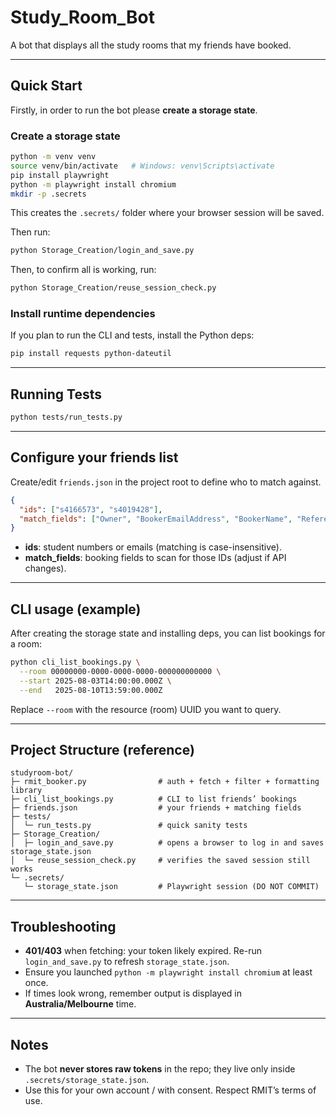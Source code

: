 # Study\_Room\_Bot

A bot that displays all the study rooms that my friends have booked.

---

## Quick Start

Firstly, in order to run the bot please **create a storage state**.

### Create a storage state

```bash
python -m venv venv
source venv/bin/activate   # Windows: venv\Scripts\activate
pip install playwright
python -m playwright install chromium
mkdir -p .secrets
```

This creates the `.secrets/` folder where your browser session will be saved.

Then run:

```bash
python Storage_Creation/login_and_save.py
```

Then, to confirm all is working, run:

```bash
python Storage_Creation/reuse_session_check.py
```

### Install runtime dependencies

If you plan to run the CLI and tests, install the Python deps:

```bash
pip install requests python-dateutil
```

---

## Running Tests

```bash
python tests/run_tests.py
```

---

## Configure your friends list

Create/edit `friends.json` in the project root to define who to match against.

```json
{
  "ids": ["s4166573", "s4019428"],
  "match_fields": ["Owner", "BookerEmailAddress", "BookerName", "Reference"]
}
```

* **ids**: student numbers or emails (matching is case-insensitive).
* **match\_fields**: booking fields to scan for those IDs (adjust if API changes).

---

## CLI usage (example)

After creating the storage state and installing deps, you can list bookings for a room:

```bash
python cli_list_bookings.py \
  --room 00000000-0000-0000-0000-000000000000 \
  --start 2025-08-03T14:00:00.000Z \
  --end   2025-08-10T13:59:00.000Z
```

Replace `--room` with the resource (room) UUID you want to query.

---

## Project Structure (reference)

```
studyroom-bot/
├─ rmit_booker.py                # auth + fetch + filter + formatting library
├─ cli_list_bookings.py          # CLI to list friends’ bookings
├─ friends.json                  # your friends + matching fields
├─ tests/
│  └─ run_tests.py               # quick sanity tests
├─ Storage_Creation/
│  ├─ login_and_save.py          # opens a browser to log in and saves storage_state.json
│  └─ reuse_session_check.py     # verifies the saved session still works
└─ .secrets/
   └─ storage_state.json         # Playwright session (DO NOT COMMIT)
```



---

## Troubleshooting

* **401/403** when fetching: your token likely expired. Re-run `login_and_save.py` to refresh `storage_state.json`.
* Ensure you launched `python -m playwright install chromium` at least once.
* If times look wrong, remember output is displayed in **Australia/Melbourne** time.

---

## Notes

* The bot **never stores raw tokens** in the repo; they live only inside `.secrets/storage_state.json`.
* Use this for your own account / with consent. Respect RMIT’s terms of use.
